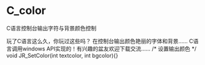C_color
=======

C语言控制台输出字符与背景颜色控制

玩了C语言这么久，你玩过这些吗？ 在控制台输出颜色艳丽的字体和背景…… C语言调用windows API实现的！有兴趣的盆友欢迎下载交流…… /* 设置输出颜色 */ void JR_SetColor(int textcolor, int bgcolor){}
